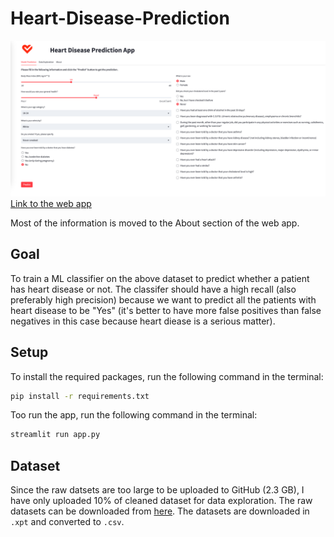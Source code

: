 # Heart-Disease-Prediction

![app screenshot](images/app_screenshot.png)
[Link to the web app](https://daniel-zm-fang-heart-disease-prediction-app-fdv13h.streamlitapp.com/)

Most of the information is moved to the About section of the web app.

## Goal
To train a ML classifier on the above dataset to predict whether a patient has heart disease or not. The classifer should have a high recall (also preferably high precision) because we want to predict all the patients with heart disease to be "Yes" (it's better to have more false positives than false negatives in this case because heart diease is a serious matter).

## Setup
To install the required packages, run the following command in the terminal:
```bash
pip install -r requirements.txt
```
Too run the app, run the following command in the terminal:
```bash
streamlit run app.py
```

## Dataset
Since the raw datsets are too large to be uploaded to GitHub (2.3 GB), I have only uploaded 10% of cleaned dataset for data exploration. The raw datasets can be downloaded from
[here](https://www.cdc.gov/brfss/annual_data/annual_data.htm). The datasets are downloaded in `.xpt` and converted to `.csv`.